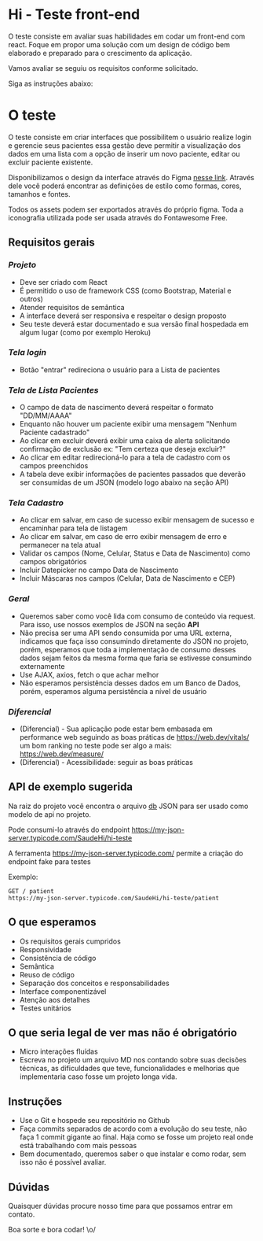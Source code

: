 # Hi - Teste front-end

O teste consiste em avaliar suas habilidades em codar um front-end com react.
Foque em propor uma solução com um design de código bem elaborado e preparado para o crescimento da aplicação.

Vamos avaliar se seguiu os requisitos conforme solicitado.

Siga as instruções abaixo:

# O teste

O teste consiste em criar interfaces que possibilitem o usuário realize login e gerencie seus pacientes
essa gestão deve permitir a visualização dos dados em uma lista com a opção de inserir um novo paciente, editar ou excluir paciente existente.

Disponibilizamos o design da interface através do Figma [nesse link](https://www.figma.com/file/njMdC8jyJMyiFOIYpDsqzE/Hi-Teste?node-id=125%3A0). 
Através dele você poderá encontrar as definições de estilo como formas, cores, tamanhos e fontes.

Todos os assets podem ser exportados através do próprio figma. Toda a iconografia utilizada pode ser usada através do Fontawesome Free.

## Requisitos gerais

### *Projeto*

- Deve ser criado com React
- É permitido o uso de framework CSS (como Bootstrap, Material e outros)
- Atender requisitos de semântica
- A interface deverá ser responsiva e respeitar o design proposto
- Seu teste deverá estar documentado e sua versão final hospedada em algum lugar (como por exemplo Heroku)

### *Tela login*

- Botão "entrar" redireciona o usuário para a Lista de pacientes

### *Tela de Lista Pacientes*

- O campo de data de nascimento deverá respeitar o formato "DD/MM/AAAA"
- Enquanto não houver um paciente exibir uma mensagem "Nenhum Paciente cadastrado" 
- Ao clicar em excluir deverá exibir uma caixa de alerta solicitando confirmação de exclusão ex: "Tem certeza que deseja excluir?" 
- Ao clicar em editar redirecioná-lo para a tela de cadastro com os campos preenchidos
- A tabela deve exibir informações de pacientes passados que deverão ser consumidas de um JSON (modelo logo abaixo na seção API)

### *Tela Cadastro*

- Ao clicar em salvar, em caso de sucesso exibir mensagem de sucesso e encaminhar para tela de listagem
- Ao clicar em salvar, em caso de erro exibir mensagem de erro e permanecer na tela atual
- Validar os campos (Nome, Celular, Status e Data de Nascimento) como campos obrigatórios
- Incluir Datepicker no campo Data de Nascimento
- Incluir Máscaras nos campos (Celular, Data de Nascimento e CEP)

### *Geral*

- Queremos saber como você lida com consumo de conteúdo via request. Para isso, use nossos exemplos de JSON na seção **API** 
- Não precisa ser uma API sendo consumida por uma URL externa, indicamos que faça isso consumindo diretamente do JSON no projeto, porém, esperamos que toda a implementação de consumo desses dados sejam feitos da mesma forma que faria se estivesse consumindo externamente
- Use AJAX, axios, fetch o que achar melhor
- Não esperamos persistência desses dados em um Banco de Dados, porém, esperamos alguma persistência a nível de usuário


### *Diferencial*

- (Diferencial) - Sua aplicação pode estar bem embasada em performance web seguindo as boas práticas de https://web.dev/vitals/ um bom ranking no teste pode ser algo a mais: https://web.dev/measure/
- (Diferencial) - Acessibilidade: seguir as boas práticas


## API de exemplo sugerida

Na raiz do projeto você encontra o arquivo [db](https://github.com/SaudeHi/hi-teste/) JSON para ser usado como modelo de api no projeto.

Pode consumi-lo através do endpoint https://my-json-server.typicode.com/SaudeHi/hi-teste

A ferramenta https://my-json-server.typicode.com/ permite a criação do endpoint fake para testes

Exemplo:
```
GET / patient
https://my-json-server.typicode.com/SaudeHi/hi-teste/patient
```


## O que esperamos

- Os requisitos gerais cumpridos
- Responsividade
- Consistência de código
- Semântica
- Reuso de código
- Separação dos conceitos e responsabilidades
- Interface componentizável
- Atenção aos detalhes
- Testes unitários

## O que seria legal de ver mas não é obrigatório

- Micro interações fluídas
- Escreva no projeto um arquivo MD nos contando sobre suas decisões técnicas, as dificuldades que teve, funcionalidades e melhorias que implementaria caso fosse um projeto longa vida.

## Instruções

- Use o Git e hospede seu repositório no Github
- Faça commits separados de acordo com a evolução do seu teste, não faça 1 commit gigante ao final. Haja como se fosse um projeto real onde está trabalhando com mais pessoas
- Bem documentado, queremos saber o que instalar e como rodar, sem isso não é possível avaliar.


## Dúvidas

Quaisquer dúvidas procure nosso time para que possamos entrar em contato.

Boa sorte e bora codar! \o/

